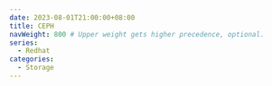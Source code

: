 ```yaml
---
date: 2023-08-01T21:00:00+08:00
title: CEPH
navWeight: 800 # Upper weight gets higher precedence, optional.
series:
  - Redhat
categories:
  - Storage
---
```

